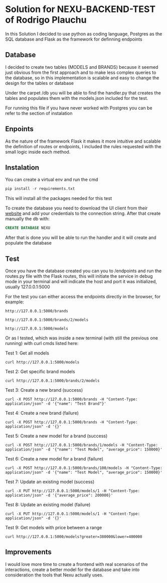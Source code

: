 # Solution for NEXU-BACKEND-TEST of Rodrigo Plauchu

In this Solution I decided to use python as coding language, Postgres as the SQL database and Flask as the framework for definning endpoints

## Database

I decided to create two tables (MODELS and BRANDS) because it seemed just obvious from the first approach and to make less complex queries to the database, so in this implementation is scalable and easy to change the design for the tables or database 

Under the carpet /db you will be able to find the handler.py that creates the tables and populates them with the models.json included for the test. 

For running this file if you have never worked with Postgres you can be refer to the section of instalation

## Enpoints

As the nature of the framework Flask it makes it more intuitive and scalable the definition of routes or endpoints, I included the rules requested with the small logic inside each method. 

## Instalation 

You can create a virtual env and run the cmd 

```python
pip install -r requirements.txt
```

This will install all the packages needed for this test

To create the database you need to download the UI client from their [website](https://www.postgresql.org/) and add your credentials to the connection string. After that create manually the db with:

```sql
CREATE DATABASE NEXU
```

After that is done you will be able to run the handler and it will create and populate the database

## Test 

Once you have the database created you can you to /endpoints and run the routes.py file with the Flask routes, this will initiate the service in debug mode in your terminal and will indicate the host and port it was initialized, usually 127.0.0.1:5000

For the test you can either access the endpoints directly in the browser, for example:

```
http://127.0.0.1:5000/brands

http://127.0.0.1:5000/brands/2/models

http://127.0.0.1:5000/models
```

Or as I tested, which was inside a new terminal (with still the previous one running) with curl cmds listed here:

Test 1: Get all models 

```shell
curl http://127.0.0.1:5000/models
```

Test 2: Get specific brand models

```shell
curl http://127.0.0.1:5000/brands/2/models
```

Test 3: Create a new brand (success)

```shell
curl -X POST http://127.0.0.1:5000/brands -H "Content-Type: application/json" -d '{"name": "Test Brand"}'
```

Test 4: Create a new brand (failure)

```shell
curl -X POST http://127.0.0.1:5000/brands -H "Content-Type: application/json" -d '{}'
```

Test 5: Create a new model for a brand (success)

```shell
curl -X POST http://127.0.0.1:5000/brands/1/models -H "Content-Type: application/json" -d '{"name": "Test Model", "average_price": 150000}'
```

Test 6: Create a new model for a brand (failure)

```shell
curl -X POST http://127.0.0.1:5000/brands/100/models -H "Content-Type: application/json" -d '{"name": "Test Model", "average_price": 150000}'
```

Test 7: Update an existing model (success)

```shell
curl -X PUT http://127.0.0.1:5000/models/1 -H "Content-Type: application/json" -d '{"average_price": 200000}'
```

Test 8: Update an existing model (failure)
```shell
curl -X PUT http://127.0.0.1:5000/models/1 -H "Content-Type: application/json" -d '{}'
```

Test 9: Get models with price between a range
```shell
curl http://127.0.0.1:5000/models?greater=380000&lower=400000
```

## Improvements

I would love more time to create a frontend with real scenarios of the interactions, create a better model for the database and take into consideration the tools that Nexu actually uses.